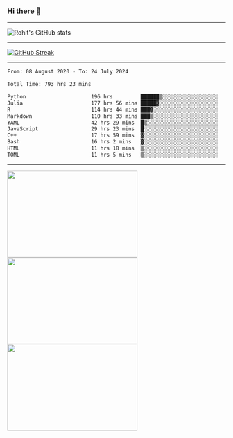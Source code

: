 ### Hi there 👋

<hr/>

![Rohit's GitHub stats](https://github-readme-stats.vercel.app/api?username=RohitRathore1&show_icons=true&theme=transparent)

<hr/>

[![GitHub Streak](http://github-readme-streak-stats.herokuapp.com?user=RohitRathore1&theme=dark&mode=weekly)](https://git.io/streak-stats)

<hr/>

<!--START_SECTION:waka-->

```txt
From: 08 August 2020 - To: 24 July 2024

Total Time: 793 hrs 23 mins

Python                     196 hrs         ██████▒░░░░░░░░░░░░░░░░░░   24.70 %
Julia                      177 hrs 56 mins █████▓░░░░░░░░░░░░░░░░░░░   22.43 %
R                          114 hrs 44 mins ███▓░░░░░░░░░░░░░░░░░░░░░   14.46 %
Markdown                   110 hrs 33 mins ███▒░░░░░░░░░░░░░░░░░░░░░   13.93 %
YAML                       42 hrs 29 mins  █▒░░░░░░░░░░░░░░░░░░░░░░░   05.36 %
JavaScript                 29 hrs 23 mins  █░░░░░░░░░░░░░░░░░░░░░░░░   03.70 %
C++                        17 hrs 59 mins  ▓░░░░░░░░░░░░░░░░░░░░░░░░   02.27 %
Bash                       16 hrs 2 mins   ▓░░░░░░░░░░░░░░░░░░░░░░░░   02.02 %
HTML                       11 hrs 18 mins  ▒░░░░░░░░░░░░░░░░░░░░░░░░   01.43 %
TOML                       11 hrs 5 mins   ▒░░░░░░░░░░░░░░░░░░░░░░░░   01.40 %
```

<!--END_SECTION:waka-->

<hr/>

<p>
  <img src="https://wakatime.com/share/@TeAmp0is0N/0205e68a-e5ed-48bf-b870-3c94c1fa77d3.svg" width="300" height="200">
  <img src="https://wakatime.com/share/@TeAmp0is0N/3935ee43-08a3-493e-8b95-60c1f9204b15.svg" width="300" height="200">
  <img src="https://wakatime.com/share/@TeAmp0is0N/8717aacc-7340-44e0-abb1-987dc9823fcd.svg" width="300" height="200">
</p>




